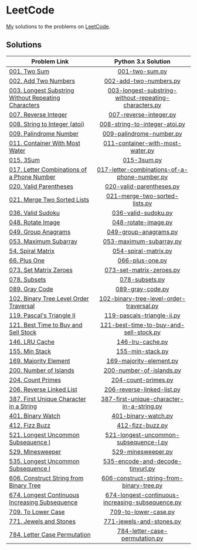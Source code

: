 # LeetCode
[My](https://leetcode.com/yashketkar/) solutions to the problems on [LeetCode](https://leetcode.com/).

## Solutions
| Problem Link | Python 3.x Solution |
| ------------ |:---------------:|
| [001. Two Sum](https://leetcode.com/problems/two-sum/) | [001-two-sum.py](/Python3/001-two-sum.py) |
| [002. Add Two Numbers](https://leetcode.com/problems/add-two-numbers/) | [002-add-two-numbers.py](/Python3/002-add-two-numbers.py) |
| [003. Longest Substring Without Repeating Characters](https://leetcode.com/problems/longest-substring-without-repeating-characters/) | [003-longest-substring-without-repeating-characters.py](/Python3/003-longest-substring-without-repeating-characters.py) |
| [007. Reverse Integer](https://leetcode.com/problems/reverse-integer/) | [007-reverse-integer.py](/Python3/007-reverse-integer.py) |
| [008. String to Integer (atoi)](https://leetcode.com/problems/string-to-integer-atoi) | [008-string-to-integer-atoi.py](/Python3/008-string-to-integer-atoi.py) |
| [009. Palindrome Number](https://leetcode.com/problems/palindrome-number/) | [009-palindrome-number.py](/Python3/009-palindrome-number.py) |
| [011. Container With Most Water](https://leetcode.com/problems/container-with-most-water/) | [011-container-with-most-water.py](/Python3/011-container-with-most-water.py) |
| [015. 3Sum](https://leetcode.com/problems/3sum/) | [015-3sum.py](/Python3/015-3sum.py) |
| [017. Letter Combinations of a Phone Number](https://leetcode.com/problems/letter-combinations-of-a-phone-number/) | [017-letter-combinations-of-a-phone-number.py](/Python3/017-letter-combinations-of-a-phone-number.py) |
| [020. Valid Parentheses](https://leetcode.com/problems/valid-parentheses/) | [020-valid-parentheses.py](/Python3/020-valid-parentheses.py) |
| [021. Merge Two Sorted Lists ](https://leetcode.com/problems/merge-two-sorted-lists/) | [021-merge-two-sorted-lists.py](/Python3/021-merge-two-sorted-lists.py) |
| [036. Valid Sudoku](https://leetcode.com/problems/valid-sudoku/) | [036-valid-sudoku.py](/Python3/036-valid-sudoku.py) |
| [048. Rotate Image](https://leetcode.com/problems/rotate-image/) | [048-rotate-image.py](/Python3/048-rotate-image.py) |
| [049. Group Anagrams](https://leetcode.com/problems/group-anagrams/) | [049-group-anagrams.py](/Python3/049-group-anagrams.py) |
| [053. Maximum Subarray](https://leetcode.com/problems/maximum-subarray/) | [053-maximum-subarray.py](/Python3/053-maximum-subarray.py) |
| [54. Spiral Matrix](https://leetcode.com/problems/spiral-matrix/) | [054-spiral-matrix.py](/Python3/054-spiral-matrix.py) |
| [66. Plus One](https://leetcode.com/problems/plus-one/) | [066-plus-one.py](/Python3/066-plus-one.py) |
| [073. Set Matrix Zeroes](https://leetcode.com/problems/set-matrix-zeroes/) | [073-set-matrix-zeroes.py](/Python3/073-set-matrix-zeroes.py) |
| [078. Subsets](https://leetcode.com/problems/subsets/) | [078-subsets.py](/Python3/078-subsets.py) |
| [089. Gray Code](https://leetcode.com/problems/gray-code/) | [089-gray-code.py](/Python3/089-gray-code.py) |
| [102. Binary Tree Level Order Traversal](https://leetcode.com/problems/binary-tree-level-order-traversal/) | [102-binary-tree-level-order-traversal.py](/Python3/102-binary-tree-level-order-traversal.py) |
| [119. Pascal's Triangle II](https://leetcode.com/problems/pascals-triangle-ii/) | [119-pascals-triangle-ii.py](/Python3/119-pascals-triangle-ii.py) |
| [121. Best Time to Buy and Sell Stock](https://leetcode.com/problems/best-time-to-buy-and-sell-stock/) | [121-best-time-to-buy-and-sell-stock.py](/Python3/121-best-time-to-buy-and-sell-stock.py) |
| [146. LRU Cache](https://leetcode.com/problems/lru-cache/) | [146-lru-cache.py](/Python3/146-lru-cache.py) |
| [155. Min Stack](https://leetcode.com/problems/min-stack/) | [155-min-stack.py](/Python3/155-min-stack.py) |
| [169. Majority Element](https://leetcode.com/problems/majority-element/) | [169-majority-element.py](/Python3/169-majority-element.py) |
| [200. Number of Islands](https://leetcode.com/problems/number-of-islands/) | [200-number-of-islands.py](/Python3/200-number-of-islands.py) |
| [204. Count Primes](https://leetcode.com/problems/count-primes/) | [204-count-primes.py](/Python3/204-count-primes.py) |
| [206. Reverse Linked List](https://leetcode.com/problems/reverse-linked-list/) | [206-reverse-linked-list.py](/Python3/206-reverse-linked-list.py) |
| [387. First Unique Character in a String](https://leetcode.com/problems/first-unique-character-in-a-string/) | [387-first-unique-character-in-a-string.py](/Python3/387-first-unique-character-in-a-string.py) |
| [401. Binary Watch](https://leetcode.com/problems/binary-watch/) | [401-binary-watch.py](/Python3/401-binary-watch.py) |
| [412. Fizz Buzz](https://leetcode.com/problems/fizz-buzz/) | [412-fizz-buzz.py](/Python3/412-fizz-buzz.py) |
| [521. Longest Uncommon Subsequence I](https://leetcode.com/problems/longest-uncommon-subsequence-i/) | [521-longest-uncommon-subsequence-I.py](/Python3/521-longest-uncommon-subsequence-I.py) |
| [529. Minesweeper](https://leetcode.com/problems/minesweeper/) | [529-minesweeper.py](/Python3/529-minesweeper.py) |
| [535. Longest Uncommon Subsequence I](https://leetcode.com/problems/encode-and-decode-tinyurl/) | [535-encode-and-decode-tinyurl.py](/Python3/535-encode-and-decode-tinyurl.py) |
| [606. Construct String from Binary Tree](https://leetcode.com/problems/construct-string-from-binary-tree/) | [606-construct-string-from-binary-tree.py](/Python3/606-construct-string-from-binary-tree.py) |
| [674. Longest Continuous Increasing Subsequence](https://leetcode.com/problems/longest-continuous-increasing-subsequence/) | [674-longest-continuous-increasing-subsequence.py](/Python3/674-longest-continuous-increasing-subsequence.py) |
| [709. To Lower Case](https://leetcode.com/problems/to-lower-case/) | [709-to-lower-case.py](/Python3/709-to-lower-case.py) |
| [771. Jewels and Stones](https://leetcode.com/problems/jewels-and-stones/) | [771-jewels-and-stones.py](/Python3/771-jewels-and-stones.py) |
| [784. Letter Case Permutation](https://leetcode.com/problems/letter-case-permutation/) | [784-letter-case-permutation.py](/Python3/784-letter-case-permutation.py) |
